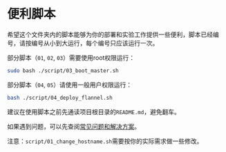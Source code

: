 # 便利脚本

希望这个文件夹内的脚本能够为你的部署和实验工作提供一些便利，脚本已经编号，请按编号从小到大运行，每个编号只应该运行一次。

部分脚本（`01`, `02`, `03`）需要使用root权限运行：

```bash
sudo bash ./script/03_boot_master.sh
```

部分脚本（`04`, `05`）请使用一般用户权限运行：

```bash
bash ./script/04_deploy_flannel.sh
```

建议在使用脚本之前先通读项目根目录的`README.md`，避免翻车。

如果遇到问题，可以先查阅[常见问题和解决方案](https://github.com/nanmu42/k8s-by-kubeadm/issues?utf8=%E2%9C%93&q=label%3AQA+)。

注意：`script/01_change_hostname.sh`需要按你的实际需求做一些修改。